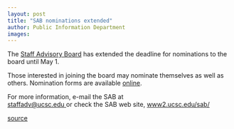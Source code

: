 ```yaml
---
layout: post
title: "SAB nominations extended"
author: Public Information Department
images:
---
```


The [Staff Advisory Board][1] has extended the deadline for nominations to the board until May 1.  
  
Those interested in joining the board may nominate themselves as well as others. Nomination forms are available [online][2].

For more information, e-mail the SAB at   
[staffadv@ucsc.edu ][3]or check the SAB web site, [www2.ucsc.edu/sab/][1]

[1]: http://www2.ucsc.edu/sab/
[2]: http://www2.ucsc.edu/sab/files/SABelection06.pdf
[3]: mailto:staffadv@ucsc.edu

[source](http://www1.ucsc.edu/currents/05-06/04-24/brief-sab.asp "Permalink to brief-sab")

